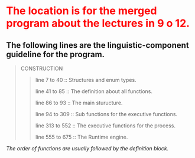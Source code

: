 <span style="color:red">The location is for the merged program about the lectures in 9 o 12.</span>
=====================================================================
The following lines are the linguistic-component guideline for the program.
--------------------------------------------------------------------------
>CONSTRUCTION
>  >line 7 to 40 :: Structures and enum types.
>  >
>  >line 41 to 85 :: The definition about all functions.
>  >
>  >line 86 to 93 :: The main sturucture.
>  >
>  >line 94 to 309 :: Sub functions for the executive functions.
>  >
>  >line 313 to 552 :: The executive functions for the process.
>  >
>  >line 555 to 675 :: The Runtime engine.

*The order of functions are usually followed by the definition block.*

